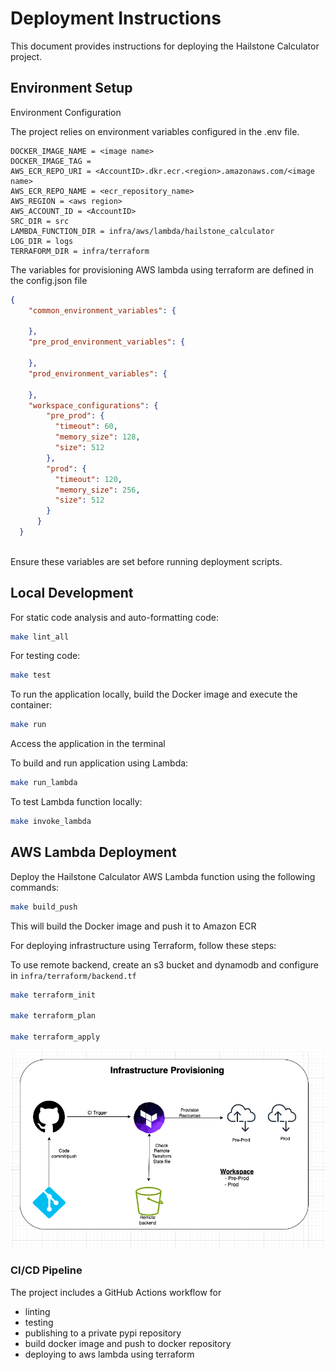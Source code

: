 # Deployment Instructions

This document provides instructions for deploying the Hailstone Calculator project.

## Environment Setup


Environment Configuration

The project relies on environment variables configured in the .env file.

```
DOCKER_IMAGE_NAME = <image name>
DOCKER_IMAGE_TAG = 
AWS_ECR_REPO_URI = <AccountID>.dkr.ecr.<region>.amazonaws.com/<image name>
AWS_ECR_REPO_NAME = <ecr_repository_name>
AWS_REGION = <aws region>
AWS_ACCOUNT_ID = <AccountID>
SRC_DIR = src
LAMBDA_FUNCTION_DIR = infra/aws/lambda/hailstone_calculator
LOG_DIR = logs
TERRAFORM_DIR = infra/terraform
```

The variables for provisioning AWS lambda using terraform are defined in the config.json file

```json
{
    "common_environment_variables": {
      
    },
    "pre_prod_environment_variables": {
      
    },
    "prod_environment_variables": {
      
    },
    "workspace_configurations": {
        "pre_prod": {
          "timeout": 60,
          "memory_size": 128,
          "size": 512
        },
        "prod": {
          "timeout": 120,
          "memory_size": 256,
          "size": 512
        }
      }
  }
  
```


Ensure these variables are set before running deployment scripts.



## Local Development

For static code analysis and auto-formatting code:

```bash
make lint_all
```


For testing code:

```bash
make test
```

To run the application locally, build the Docker image and execute the container:

```bash
make run
```
Access the application in the terminal

To build and run application using Lambda:

```bash
make run_lambda
```
To test Lambda function locally:

```bash
make invoke_lambda
```


## AWS Lambda Deployment

Deploy the Hailstone Calculator AWS Lambda function using the following commands:

```bash
make build_push
```

This will build the Docker image and push it to Amazon ECR

For deploying infrastructure using Terraform, follow these steps:

To use remote backend, create an s3 bucket and dynamodb and configure in ```infra/terraform/backend.tf```

```bash
make terraform_init

make terraform_plan

make terraform_apply
```

![IaC](iac.png)


### CI/CD Pipeline

The project includes a GitHub Actions workflow for 

- linting
- testing
- publishing to a private pypi repository 
- build docker image and push to docker repository 
- deploying to aws lambda using terraform



